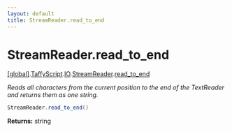 ```yaml
---
layout: default
title: StreamReader.read_to_end
---
```


# StreamReader.read_to_end

[\[global\]]({{site.baseurl}}/docs/).[TaffyScript]({{site.baseurl}}/docs/TaffyScript/).[IO]({{site.baseurl}}/docs/TaffyScript/IO/).[StreamReader]({{site.baseurl}}/docs/TaffyScript/IO/StreamReader/).[read_to_end]({{site.baseurl}}/docs/TaffyScript/IO/StreamReader/read_to_end/)

_Reads all characters from the current position to the end of the TextReader and returns them as one string._

```cs
StreamReader.read_to_end()
```

**Returns:** string
